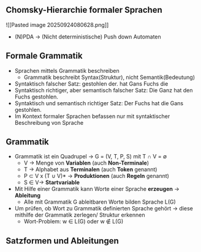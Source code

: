 ## Chomsky-Hierarchie formaler Sprachen
![[Pasted image 20250924080628.png]]
- (N)PDA -> (Nicht deterministische) Push down Automaten

## Formale Grammatik
- Sprachen mittels Grammatik beschreiben
	- Grammatik beschreibt Syntax(Struktur), nicht Semantik(Bedeutung)
- Syntaktisch falscher Satz: gestohlen der. hat Gans Fuchs die
- Syntaktisch richtiger, aber semantisch falscher Satz: Die Ganz hat den Fuchs gestohlen.
- Syntaktisch und semantisch richtiger Satz: Der Fuchs hat die Gans gestohlen.
- Im Kontext formaler Sprachen befassen nur mit syntaktischer Beschreibung von Sprache

## Grammatik
- Grammatik ist ein Quadrupel -> G = (V, T, P, S) mit T ∩ V = ∅
	-  V -> Menge von **Variablen** (auch **Non-Terminale**)
	- T -> Alphabet aus **Terminalen** (auch **Token** genannt)
	- P ⊂ V x (T ∪ V)* -> **Produktionen** (auch **Regeln** genannt)
	- S ∈  V-> **Startvariable**
- Mit Hilfe einer Grammatik kann Worte einer Sprache **erzeugen** -> **Ableitung**
	- Alle mit Grammatik G ableitbaren Worte bilden Sprache L(G)
- Um prüfen, ob Wort zu Grammatik definierten Sprache gehört -> diese mithilfe der Grammatik zerlegen/ Struktur erkennen
	- Wort-Problem: w ∈ L(G) oder w ∉ L(G)

## Satzformen und Ableitungen
